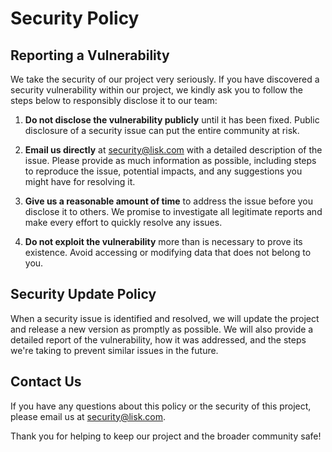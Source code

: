 # Security Policy

## Reporting a Vulnerability

We take the security of our project very seriously. If you have discovered a security vulnerability within our project, we kindly ask you to follow the steps below to responsibly disclose it to our team:

1. **Do not disclose the vulnerability publicly** until it has been fixed. Public disclosure of a security issue can put the entire community at risk.

2. **Email us directly** at [security@lisk.com](mailto:security@lisk.com) with a detailed description of the issue. Please provide as much information as possible, including steps to reproduce the issue, potential impacts, and any suggestions you might have for resolving it.

3. **Give us a reasonable amount of time** to address the issue before you disclose it to others. We promise to investigate all legitimate reports and make every effort to quickly resolve any issues.

4. **Do not exploit the vulnerability** more than is necessary to prove its existence. Avoid accessing or modifying data that does not belong to you.

## Security Update Policy

When a security issue is identified and resolved, we will update the project and release a new version as promptly as possible. We will also provide a detailed report of the vulnerability, how it was addressed, and the steps we're taking to prevent similar issues in the future.

## Contact Us

If you have any questions about this policy or the security of this project, please email us at [security@lisk.com](mailto:security@lisk.com).

Thank you for helping to keep our project and the broader community safe!
